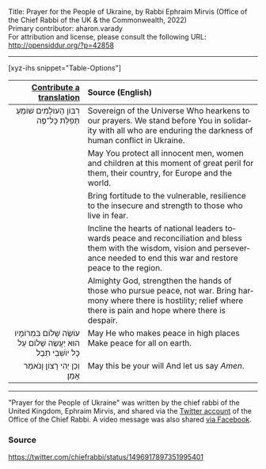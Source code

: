 <html>
<head></head>
<body>
Title: Prayer for the People of Ukraine, by Rabbi Ephraim Mirvis (Office of the Chief Rabbi of the UK & the Commonwealth, 2022)<br />
Primary contributor: aharon.varady<br />
For attribution and license, please consult the following URL: <a href="http://opensiddur.org/?p=42858">http://opensiddur.org/?p=42858</a>
<p />
<hr />

[xyz-ihs snippet="Table-Options"]<table style="margin-left: auto; margin-right: auto;" class="draggable">
<thead><tr><th id="x" style="text-align: right;"><a href="/contribute/upload/">Contribute a translation</a></th><th style="text-align: left;">Source (English)</th></tr></thead>
<tbody>
<tr><td style="vertical-align:top;">
<div class="liturgy" lang="he" style="text-align: right;">
רִבּוֹן הָעוֹלָמִים
שׁוֹמֵעַ תְּפִלַּת כָּל־פֶּה
</div></td>

<td style="vertical-align:top;">
<div class="english" lang="en" style="text-align: left;">
Sovereign of the Universe 
Who hearkens to our prayers.
We stand before You in solidarity 
with all who are enduring the darkness of human conflict in Ukraine.
</div></td></tr>


<tr><td style="vertical-align:top;">
<div class="liturgy" lang="he" style="text-align: right;">

</div></td>

<td style="vertical-align:top;">
<div class="english" lang="en" style="text-align: left;">
May You protect all innocent men, women and children
at this moment of great peril for them, 
their country, 
for Europe and the world.
</div></td></tr>


<tr><td style="vertical-align:top;">
<div class="liturgy" lang="he" style="text-align: right;">

</div></td>

<td style="vertical-align:top;">
<div class="english" lang="en" style="text-align: left;">
Bring fortitude to the vulnerable, 
resilience to the insecure 
and strength to those who live in fear.
</div></td></tr>


<tr><td style="vertical-align:top;">
<div class="liturgy" lang="he" style="text-align: right;">

</div></td>

<td style="vertical-align:top;">
<div class="english" lang="en" style="text-align: left;">
Incline the hearts of national leaders towards peace and reconciliation 
and bless them with the wisdom, vision and perseverance needed 
to end this war and restore peace to the region.
</div></td></tr>


<tr><td style="vertical-align:top;">
<div class="liturgy" lang="he" style="text-align: right;">

</div></td>

<td style="vertical-align:top;">
<div class="english" lang="en" style="text-align: left;">
Almighty God, 
strengthen the hands of those who pursue peace, not war. 
Bring harmony where there is hostility; 
relief where there is pain and hope where there is despair.
</div></td></tr>


<tr><td style="vertical-align:top;">
<div class="liturgy" lang="he" style="text-align: right;">
עוֹשֶׂה שָׁלוֹם בִּמְרוֹמָיו
הוּא יַעֲשֶׂה שָׁלוֹם עַל כָּל יוֺשְׁבֵי תֵבֶל
</div></td>

<td style="vertical-align:top;">
<div class="english" lang="en" style="text-align: left;">
May He who makes peace in high places 
Make peace for all on earth.
</div></td></tr>


<tr><td style="vertical-align:top;">
<div class="liturgy" lang="he" style="text-align: right;">
וְכֵן יְהִי רָצוֹן
וָנֺאמַר אָמֵן׃
</div></td>

<td style="vertical-align:top;">
<div class="english" lang="en" style="text-align: left;">
May this be your will 
And let us say <em>Amen</em>.
</div></td></tr>
</tbody></table>

<hr />

"Prayer for the People of Ukraine" was written by the chief rabbi of the United Kingdom, Ephraim Mirvis, and shared via the <a href="https://twitter.com/chiefrabbi/status/1496917897351995401">Twitter account</a> of the Office of the Chief Rabbi. A video message was also shared <a href="https://www.facebook.com/jewishchronicle/videos/478149857189602/">via Facebook</a>.

<h3>Source</h3>

https://twitter.com/chiefrabbi/status/1496917897351995401

&nbsp;

</body>
</html>